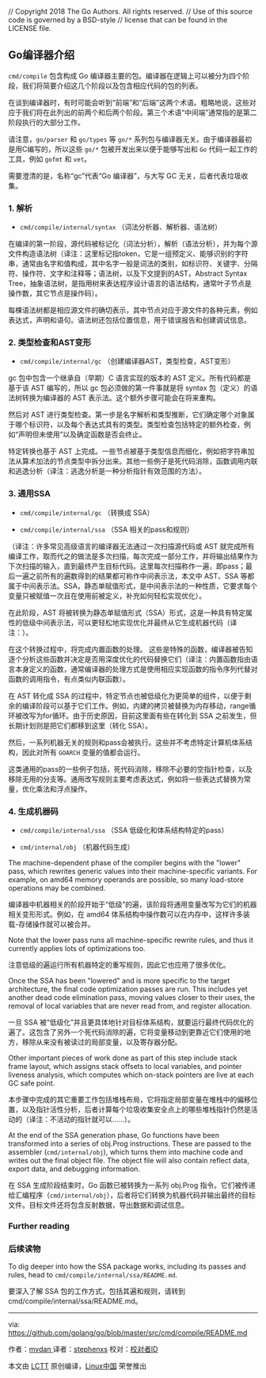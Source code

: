 
// Copyright 2018 The Go Authors. All rights reserved.
// Use of this source code is governed by a BSD-style
// license that can be found in the LICENSE file.

## Go编译器介绍

`cmd/compile` 包含构成 Go 编译器主要的包。编译器在逻辑上可以被分为四个阶段，我们将简要介绍这几个阶段以及包含相应代码的包的列表。

在谈到编译器时，有时可能会听到“前端”和“后端”这两个术语。粗略地说，这些对应于我们将在此列出的前两个和后两个阶段。第三个术语“中间端”通常指的是第二阶段执行的大部分工作。

请注意，`go/parser` 和 `go/types` 等 `go/*` 系列包与编译器无关。由于编译器最初是用C编写的，所以这些 `go/*` 包被开发出来以便于能够写出和 `Go` 代码一起工作的工具，例如 `gofmt` 和 `vet`。

需要澄清的是，名称“gc”代表“Go 编译器”，与大写 GC 无关，后者代表垃圾收集。

### 1. 解析

* `cmd/compile/internal/syntax` （词法分析器、解析器、语法树）

在编译的第一阶段，源代码被标记化（词法分析），解析（语法分析），并为每个源文件构造语法树（译注：这里标记指token，它是一组预定义、能够识别的字符串，通常由名字和值构成，其中名字一般是词法的类别，如标识符、关键字、分隔符、操作符、文字和注释等；语法树，以及下文提到的AST，Abstract Syntax Tree，抽象语法树，是指用树来表达程序设计语言的语法结构，通常叶子节点是操作数，其它节点是操作码）。

每棵语法树都是相应源文件的确切表示，其中节点对应于源文件的各种元素，例如表达式，声明和语句。语法树还包括位置信息，用于错误报告和创建调试信息。

### 2. 类型检查和AST变形

* `cmd/compile/internal/gc` （创建编译器AST，类型检查，AST变形）

gc 包中包含一个继承自（早期）C 语言实现的版本的 AST 定义。所有代码都是基于该 AST 编写的，所以 gc 包必须做的第一件事就是将 syntax 包（定义）的语法树转换为编译器的 AST 表示法。这个额外步骤可能会在将来重构。

然后对 AST 进行类型检查。第一步是名字解析和类型推断，它们确定哪个对象属于哪个标识符，以及每个表达式具有的类型。类型检查包括特定的额外检查，例如“声明但未使用”以及确定函数是否会终止。

特定转换也基于 AST 上完成。一些节点被基于类型信息而细化，例如把字符串加法从算术加法的节点类型中拆分出来。其他一些例子是死代码消除，函数调用内联和逃逸分析（译注：逃逸分析是一种分析指针有效范围的方法）。

### 3. 通用SSA

* `cmd/compile/internal/gc` （转换成 SSA）

* `cmd/compile/internal/ssa` （SSA 相关的pass和规则）

（译注：许多常见高级语言的编译器无法通过一次扫描源代码或 AST 就完成所有编译工作，取而代之的做法是多次扫描，每次完成一部分工作，并将输出结果作为下次扫描的输入，直到最终产生目标代码。这里每次扫描称作一遍，即pass；最后一遍之前所有的遍数得到的结果都可称作中间表示法，本文中 AST、SSA 等都属于中间表示法。SSA，静态单赋值形式，是中间表示法的一种性质，它要求每个变量只被赋值一次且在使用前被定义，补充如何轻松实现优化）。

在此阶段，AST 将被转换为静态单赋值形式（SSA）形式，这是一种具有特定属性的低级中间表示法，可以更轻松地实现优化并最终从它生成机器代码（译注：）。

在这个转换过程中，将完成内置函数的处理。 这些是特殊的函数，编译器被告知逐个分析这些函数并决定是否用深度优化的代码替换它们（译注：内置函数指由语言本身定义的函数，通常编译器的处理方式是使用相应实现函数的指令序列代替对函数的调用指令，有点类似内联函数）。

在 AST 转化成 SSA 的过程中，特定节点也被低级化为更简单的组件，以便于剩余的编译阶段可以基于它们工作。例如，内建的拷贝被替换为内存移动，range循环被改写为for循环。由于历史原因，目前这里面有些在转化到 SSA 之前发生，但长期计划则是把它们都移到这里（转化 SSA）。

然后，一系列机器无关的规则和pass会被执行。这些并不考虑特定计算机体系结构，因此对所有 `GOARCH` 变量的值都会运行。

这类通用的pass的一些例子包括，死代码消除，移除不必要的空指针检查，以及移除无用的分支等。通用改写规则主要考虑表达式，例如将一些表达式替换为常量，优化乘法和浮点操作。

### 4. 生成机器码

* `cmd/compile/internal/ssa` （SSA 低级化和体系结构特定的pass）

* `cmd/internal/obj` （机器代码生成）

The machine-dependent phase of the compiler begins with the "lower" pass, which
rewrites generic values into their machine-specific variants. For example, on
amd64 memory operands are possible, so many load-store operations may be combined.

编译器中机器相关的阶段开始于“低级”的遍，该阶段将通用变量改写为它们的机器相关变形形式。例如，在 amd64 体系结构中操作数可以在内存中，这样许多装载-存储操作就可以被合并。

Note that the lower pass runs all machine-specific rewrite rules, and thus it
currently applies lots of optimizations too.

注意低级的遍运行所有机器特定的重写规则，因此它也应用了很多优化。

Once the SSA has been "lowered" and is more specific to the target architecture,
the final code optimization passes are run. This includes yet another dead code
elimination pass, moving values closer to their uses, the removal of local
variables that are never read from, and register allocation.

一旦 SSA 被“低级化”并且更具体地针对目标体系结构，就要运行最终代码优化的遍了。这包含了另外一个死代码消除的遍，它将变量移动到更靠近它们使用的地方，移除从来没有被读过的局部变量，以及寄存器分配。

Other important pieces of work done as part of this step include stack frame
layout, which assigns stack offsets to local variables, and pointer liveness
analysis, which computes which on-stack pointers are live at each GC safe point.

本步骤中完成的其它重要工作包括堆栈布局，它将指定局部变量在堆栈中的偏移位置，以及指针活性分析，后者计算每个垃圾收集安全点上的哪些堆栈指针仍然是活动的（译注：不活动的指针就可以……）。

At the end of the SSA generation phase, Go functions have been transformed into
a series of obj.Prog instructions. These are passed to the assembler
(`cmd/internal/obj`), which turns them into machine code and writes out the
final object file. The object file will also contain reflect data, export data,
and debugging information.

在 SSA 生成阶段结束时，Go 函数已被转换为一系列 obj.Prog 指令。它们被传递给汇编程序（`cmd/internal/obj`），后者将它们转换为机器代码并输出最终的目标文件。目标文件还将包含反射数据，导出数据和调试信息。

### Further reading

### 后续读物

To dig deeper into how the SSA package works, including its passes and rules,
head to `cmd/compile/internal/ssa/README.md`.

要深入了解 SSA 包的工作方式，包括其遍和规则，请转到 cmd/compile/internal/ssa/README.md。

--------------------------------------------------------------------------------

via: https://github.com/golang/go/blob/master/src/cmd/compile/README.md

作者：[mvdan ][a]
译者：[stephenxs](https://github.com/stephenxs)
校对：[校对者ID](https://github.com/校对者ID)

本文由 [LCTT](https://github.com/LCTT/TranslateProject) 原创编译，[Linux中国](https://linux.cn/) 荣誉推出

[a]: https://github.com/mvdan
